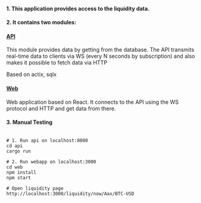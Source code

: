 #### 1. This application provides access to the liquidity data.

#### 2. It contains two modules:

#### [API](api)
This module provides data by getting from the database.
The API transmits real-time data to clients via WS (every N seconds by subscription) 
and also makes it possible to fetch data via HTTP

Based on actix, sqlx

#### [Web](web)
Web application based on React. 
It connects to the API using the WS protocol and HTTP and get data from there.

#### 3. Manual Testing

```

# 1. Run api on localhost:8080
cd api
cargo run

# 2. Run webapp on localhost:3000
cd web
npm install
npm start

# Open liquidity page
http://localhost:3000/liquidity/now/Aax/BTC-USD

```